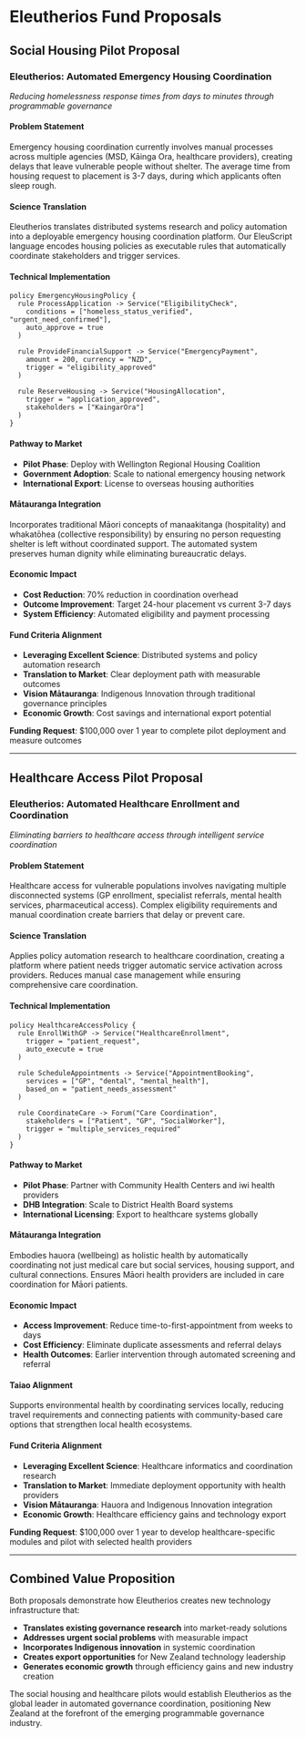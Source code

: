 # Eleutherios Fund Proposals

## Social Housing Pilot Proposal

### **Eleutherios: Automated Emergency Housing Coordination**
*Reducing homelessness response times from days to minutes through programmable governance*

#### **Problem Statement**
Emergency housing coordination currently involves manual processes across multiple agencies (MSD, Kāinga Ora, healthcare providers), creating delays that leave vulnerable people without shelter. The average time from housing request to placement is 3-7 days, during which applicants often sleep rough.

#### **Science Translation**
Eleutherios translates distributed systems research and policy automation into a deployable emergency housing coordination platform. Our EleuScript language encodes housing policies as executable rules that automatically coordinate stakeholders and trigger services.

#### **Technical Implementation**
```eleuscript
policy EmergencyHousingPolicy {
  rule ProcessApplication -> Service("EligibilityCheck",
    conditions = ["homeless_status_verified", "urgent_need_confirmed"],
    auto_approve = true
  )
  
  rule ProvideFinancialSupport -> Service("EmergencyPayment",
    amount = 200, currency = "NZD",
    trigger = "eligibility_approved"
  )
  
  rule ReserveHousing -> Service("HousingAllocation",
    trigger = "application_approved",
    stakeholders = ["KaingarOra"]
  )
}
```

#### **Pathway to Market**
- **Pilot Phase**: Deploy with Wellington Regional Housing Coalition
- **Government Adoption**: Scale to national emergency housing network
- **International Export**: License to overseas housing authorities

#### **Mātauranga Integration**
Incorporates traditional Māori concepts of manaakitanga (hospitality) and whakatōhea (collective responsibility) by ensuring no person requesting shelter is left without coordinated support. The automated system preserves human dignity while eliminating bureaucratic delays.

#### **Economic Impact**
- **Cost Reduction**: 70% reduction in coordination overhead
- **Outcome Improvement**: Target 24-hour placement vs current 3-7 days
- **System Efficiency**: Automated eligibility and payment processing

#### **Fund Criteria Alignment**
- **Leveraging Excellent Science**: Distributed systems and policy automation research
- **Translation to Market**: Clear deployment path with measurable outcomes
- **Vision Mātauranga**: Indigenous Innovation through traditional governance principles
- **Economic Growth**: Cost savings and international export potential

**Funding Request**: $100,000 over 1 year to complete pilot deployment and measure outcomes

---

## Healthcare Access Pilot Proposal

### **Eleutherios: Automated Healthcare Enrollment and Coordination**
*Eliminating barriers to healthcare access through intelligent service coordination*

#### **Problem Statement**
Healthcare access for vulnerable populations involves navigating multiple disconnected systems (GP enrollment, specialist referrals, mental health services, pharmaceutical access). Complex eligibility requirements and manual coordination create barriers that delay or prevent care.

#### **Science Translation**
Applies policy automation research to healthcare coordination, creating a platform where patient needs trigger automatic service activation across providers. Reduces manual case management while ensuring comprehensive care coordination.

#### **Technical Implementation**
```eleuscript
policy HealthcareAccessPolicy {
  rule EnrollWithGP -> Service("HealthcareEnrollment",
    trigger = "patient_request",
    auto_execute = true
  )
  
  rule ScheduleAppointments -> Service("AppointmentBooking",
    services = ["GP", "dental", "mental_health"],
    based_on = "patient_needs_assessment"
  )
  
  rule CoordinateCare -> Forum("Care Coordination",
    stakeholders = ["Patient", "GP", "SocialWorker"],
    trigger = "multiple_services_required"
  )
}
```

#### **Pathway to Market**
- **Pilot Phase**: Partner with Community Health Centers and iwi health providers
- **DHB Integration**: Scale to District Health Board systems
- **International Licensing**: Export to healthcare systems globally

#### **Mātauranga Integration**
Embodies hauora (wellbeing) as holistic health by automatically coordinating not just medical care but social services, housing support, and cultural connections. Ensures Māori health providers are included in care coordination for Māori patients.

#### **Economic Impact**
- **Access Improvement**: Reduce time-to-first-appointment from weeks to days
- **Cost Efficiency**: Eliminate duplicate assessments and referral delays
- **Health Outcomes**: Earlier intervention through automated screening and referral

#### **Taiao Alignment**
Supports environmental health by coordinating services locally, reducing travel requirements and connecting patients with community-based care options that strengthen local health ecosystems.

#### **Fund Criteria Alignment**
- **Leveraging Excellent Science**: Healthcare informatics and coordination research
- **Translation to Market**: Immediate deployment opportunity with health providers
- **Vision Mātauranga**: Hauora and Indigenous Innovation integration
- **Economic Growth**: Healthcare efficiency gains and technology export

**Funding Request**: $100,000 over 1 year to develop healthcare-specific modules and pilot with selected health providers

---

## Combined Value Proposition

Both proposals demonstrate how Eleutherios creates new technology infrastructure that:
- **Translates existing governance research** into market-ready solutions
- **Addresses urgent social problems** with measurable impact
- **Incorporates Indigenous innovation** in systemic coordination
- **Creates export opportunities** for New Zealand technology leadership
- **Generates economic growth** through efficiency gains and new industry creation

The social housing and healthcare pilots would establish Eleutherios as the global leader in automated governance coordination, positioning New Zealand at the forefront of the emerging programmable governance industry.